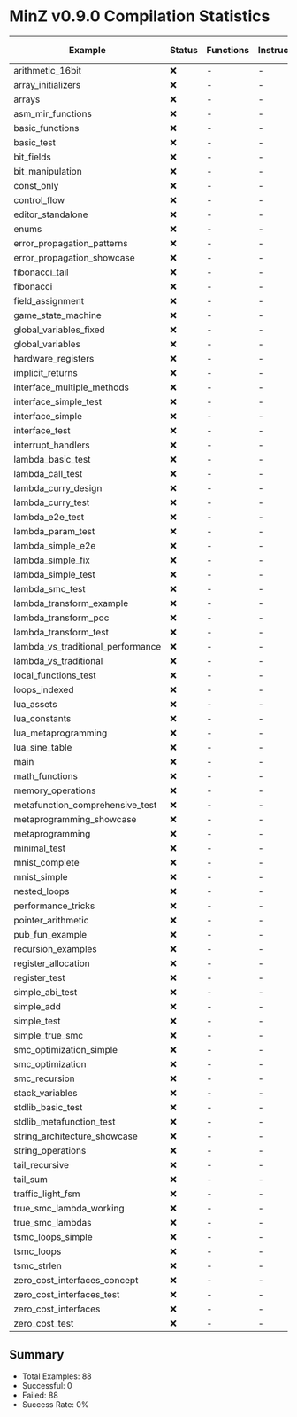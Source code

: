 # MinZ v0.9.0 Compilation Statistics

| Example | Status | Functions | Instructions | Code Size | String Opts | SMC |
|---------|--------|-----------|--------------|-----------|-------------|-----|
| arithmetic_16bit | ❌ | - | - | - | - | - |
| array_initializers | ❌ | - | - | - | - | - |
| arrays | ❌ | - | - | - | - | - |
| asm_mir_functions | ❌ | - | - | - | - | - |
| basic_functions | ❌ | - | - | - | - | - |
| basic_test | ❌ | - | - | - | - | - |
| bit_fields | ❌ | - | - | - | - | - |
| bit_manipulation | ❌ | - | - | - | - | - |
| const_only | ❌ | - | - | - | - | - |
| control_flow | ❌ | - | - | - | - | - |
| editor_standalone | ❌ | - | - | - | - | - |
| enums | ❌ | - | - | - | - | - |
| error_propagation_patterns | ❌ | - | - | - | - | - |
| error_propagation_showcase | ❌ | - | - | - | - | - |
| fibonacci_tail | ❌ | - | - | - | - | - |
| fibonacci | ❌ | - | - | - | - | - |
| field_assignment | ❌ | - | - | - | - | - |
| game_state_machine | ❌ | - | - | - | - | - |
| global_variables_fixed | ❌ | - | - | - | - | - |
| global_variables | ❌ | - | - | - | - | - |
| hardware_registers | ❌ | - | - | - | - | - |
| implicit_returns | ❌ | - | - | - | - | - |
| interface_multiple_methods | ❌ | - | - | - | - | - |
| interface_simple_test | ❌ | - | - | - | - | - |
| interface_simple | ❌ | - | - | - | - | - |
| interface_test | ❌ | - | - | - | - | - |
| interrupt_handlers | ❌ | - | - | - | - | - |
| lambda_basic_test | ❌ | - | - | - | - | - |
| lambda_call_test | ❌ | - | - | - | - | - |
| lambda_curry_design | ❌ | - | - | - | - | - |
| lambda_curry_test | ❌ | - | - | - | - | - |
| lambda_e2e_test | ❌ | - | - | - | - | - |
| lambda_param_test | ❌ | - | - | - | - | - |
| lambda_simple_e2e | ❌ | - | - | - | - | - |
| lambda_simple_fix | ❌ | - | - | - | - | - |
| lambda_simple_test | ❌ | - | - | - | - | - |
| lambda_smc_test | ❌ | - | - | - | - | - |
| lambda_transform_example | ❌ | - | - | - | - | - |
| lambda_transform_poc | ❌ | - | - | - | - | - |
| lambda_transform_test | ❌ | - | - | - | - | - |
| lambda_vs_traditional_performance | ❌ | - | - | - | - | - |
| lambda_vs_traditional | ❌ | - | - | - | - | - |
| local_functions_test | ❌ | - | - | - | - | - |
| loops_indexed | ❌ | - | - | - | - | - |
| lua_assets | ❌ | - | - | - | - | - |
| lua_constants | ❌ | - | - | - | - | - |
| lua_metaprogramming | ❌ | - | - | - | - | - |
| lua_sine_table | ❌ | - | - | - | - | - |
| main | ❌ | - | - | - | - | - |
| math_functions | ❌ | - | - | - | - | - |
| memory_operations | ❌ | - | - | - | - | - |
| metafunction_comprehensive_test | ❌ | - | - | - | - | - |
| metaprogramming_showcase | ❌ | - | - | - | - | - |
| metaprogramming | ❌ | - | - | - | - | - |
| minimal_test | ❌ | - | - | - | - | - |
| mnist_complete | ❌ | - | - | - | - | - |
| mnist_simple | ❌ | - | - | - | - | - |
| nested_loops | ❌ | - | - | - | - | - |
| performance_tricks | ❌ | - | - | - | - | - |
| pointer_arithmetic | ❌ | - | - | - | - | - |
| pub_fun_example | ❌ | - | - | - | - | - |
| recursion_examples | ❌ | - | - | - | - | - |
| register_allocation | ❌ | - | - | - | - | - |
| register_test | ❌ | - | - | - | - | - |
| simple_abi_test | ❌ | - | - | - | - | - |
| simple_add | ❌ | - | - | - | - | - |
| simple_test | ❌ | - | - | - | - | - |
| simple_true_smc | ❌ | - | - | - | - | - |
| smc_optimization_simple | ❌ | - | - | - | - | - |
| smc_optimization | ❌ | - | - | - | - | - |
| smc_recursion | ❌ | - | - | - | - | - |
| stack_variables | ❌ | - | - | - | - | - |
| stdlib_basic_test | ❌ | - | - | - | - | - |
| stdlib_metafunction_test | ❌ | - | - | - | - | - |
| string_architecture_showcase | ❌ | - | - | - | - | - |
| string_operations | ❌ | - | - | - | - | - |
| tail_recursive | ❌ | - | - | - | - | - |
| tail_sum | ❌ | - | - | - | - | - |
| traffic_light_fsm | ❌ | - | - | - | - | - |
| true_smc_lambda_working | ❌ | - | - | - | - | - |
| true_smc_lambdas | ❌ | - | - | - | - | - |
| tsmc_loops_simple | ❌ | - | - | - | - | - |
| tsmc_loops | ❌ | - | - | - | - | - |
| tsmc_strlen | ❌ | - | - | - | - | - |
| zero_cost_interfaces_concept | ❌ | - | - | - | - | - |
| zero_cost_interfaces_test | ❌ | - | - | - | - | - |
| zero_cost_interfaces | ❌ | - | - | - | - | - |
| zero_cost_test | ❌ | - | - | - | - | - |

## Summary
- Total Examples: 88
- Successful: 0
- Failed: 88
- Success Rate: 0%
